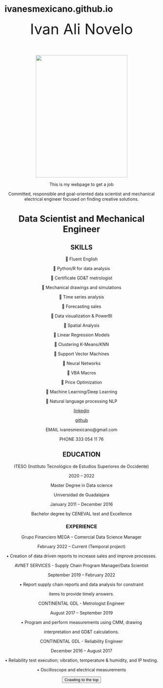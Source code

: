 
# ivanesmexicano.github.io
<center>
<header><font size="18">Ivan Ali Novelo</font>
</header>
<p>
<img src="https://github.com/ivanesmexicano/ivanesmexicano.github.io/blob/main/IMG_3081.JPG?raw=true" width="300" height="400">
 </p>
<p>
This is my webpage to get a job<p>
  
<html>
<head>
<link rel="stylesheet" href="app.css"/>
<title>ivanesmexicano@gmail.com </title>
</head>
<body>
Committed, responsible and goal-oriented data scientist and mechanical electrical engineer focused on finding creative solutions. 
<h1>Data Scientist and Mechanical Engineer</h1>
 
 <h2>
 SKILLS</h2>

<p>
 Fluent English 
  </p><p>
 Python/R for data analysis
  <p>
 Certificate GD&T metrologist
    </p><p>
 Mechanical drawings and simulations
  <p>
 Time series analysis
    </p><p>
 Forecasting sales
  <p>
 Data visualization & PowerBI
    </p><p>
 Spatial Analysis
  <p>
 Linear Regression Models
    </p><p>
 Clustering K-Means/KNN
  <p>
    
 Support Vector Machines
    </p><p>
 Neural Networks
  <p>
    
 VBA Macros
    </p><p>
  
 Price Optimization
  <p>
 Machine Learning/Deep Learning
    </p><p>
  
 Natural language processing NLP</p>
<p>
  
  
<a href="http://www.linkedin.com/in/ivan-ali-novelo">linkedin</a>
<p><p>
<a href="https://github.com/ivanesmexicano">github</a></p><p>
  
<p>
EMAIL
ivanesmexicano@gmail.com
  </p>
  <p>
PHONE
333 054 11 76
  </p>
  
  <h2>
    EDUCATION
    
  </h2>
  
<p>ITESO (Instituto Tecnológico de Estudios Superiores de Occidente)</p>
<p>2020 – 2022</p>
<p>Master Degree in Data science</p>
 
 <p></p>
 <p></p>
 <p></p>
 
<p>Universidad de Guadalajara</p>
<p>January 2011 – December 2016</p>
<p>Bachelor degree by CENEVAL test and Excellence</p>
  
  <h3>
   
   EXPERIENCE
 </h3>
 
 <p>
 Grupo Financiero MEGA – Comercial Data Science Manager
  </p>
  
  <p>
February 2022 – Current (Temporal project)
   </p>
   <p>
   
• Creation of data driven reports to increase sales and improve processes. 
    </p>
    <p>
AVNET SERVICES - Supply Chain Program Manager/Data Scientist
     </p>
     <p>
September 2019 – February 2022
      </p>
 
  <p>
• Report supply chain reports and data analysis for constraint 
   </p>
    <p>
items to provide timely answers.
       </p>
      <p>
CONTINENTAL GDL - Metrologist Engineer
       </p>
        <p>
August 2017 – September 2019
          </p>
         <p>
• Program and perform measurements using CMM, drawing 
          </p>
          <p>
interpretation and GD&T calculations. 
           </p>
           <p>
CONTINENTAL GDL - Reliability Engineer 
            </p>
            <p>
December 2016 – August 2017
             </p>
             <p>
• Reliability test execution; vibration, temperature & humidity, and IP testing. 
              </p>
              <p>
• Oscilloscope and electrical measurements
               <p>
  </p>


<button onclick="alertButton()"> Crawling to the top </button>



<script scr="app.js"></script>
<script>
function alertButton() {
  alert("Remember! Data is everywhere, but is not information.");
}
</script
 
 
